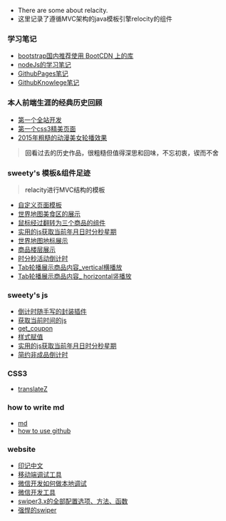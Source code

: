 * There are some about relacity.
* 这里记录了遵循MVC架构的java模板引擎relocity的组件
### 学习笔记
* [bootstrap国内推荐使用 BootCDN 上的库](https://github.com/SweetyLv/sweety_projects-bootstrap/blob/master/bootstrap_learning_mark.md)
* [nodeJs的学习笔记](https://github.com/SweetyLv/sweety_projects-bootstrap/tree/master/nodeJs)
* [GithubPages笔记](https://github.com/SweetyLv/sweety_node_php_knowlege/blob/master/githubpages_knowlege.md)
* [GithubKnowlege笔记](https://github.com/SweetyLv/sweety_node_php_knowlege/blob/master/github_knowlege.md)

### 本人前端生涯的经典历史回顾
* [第一个全站开发](http://htmlpreview.github.io/?https://github.com/SweetyLv/sweety_projects/blob/master/yichuan/index.html)
* [第一个css3精美页面](http://htmlpreview.github.io/?https://github.com/SweetyLv/sweety_projects/blob/master/cross/index.html)
* [2015年粗糙的动漫美女轮播效果](http://htmlpreview.github.com/?https://github.com/SweetyLv/sweety_projects/blob/master/beauty_girl/index.html)
> <a>回看过去的历史作品，很粗糙但值得深思和回味，不忘初衷，锲而不舍</a>
### sweety's 模板&组件足迹
> <a>relacity进行MVC结构的模板</a>
* [自定义页面模板](https://github.com/SweetyLv/module_relacity_MVC/tree/master/zidingyiyemianmoban)
* [世界地图美食区的展示](https://github.com/SweetyLv/module/tree/master/map_pattern01)
* [鼠标经过翻转为三个商品的组件](https://github.com/SweetyLv/module/tree/master/pc_twoPicReverCom)
* [实用的js获取当前年月日时分秒星期](https://github.com/SweetyLv/module/tree/master/Date)
* [世界地图地标展示](https://github.com/SweetyLv/module_relacity_MVC/tree/master/map_pattern01)
* [商品楼层展示](https://github.com/SweetyLv/module_relacity_MVC/tree/master/pc_floor_pattern6)
* [时分秒活动倒计时](https://github.com/SweetyLv/module_relacity_MVC/tree/master/second_skill)
* [Tab轮播展示商品内容_vertical横播放](https://github.com/SweetyLv/module_relacity_MVC/tree/master/Tabcom_vertical)
* [Tab轮播展示商品内容_ horizontal竖播放](https://github.com/SweetyLv/module_relacity_MVC/tree/master/floorpattern02)
### sweety's js
* [倒计时随手写的封装插件](https://github.com/SweetyLv/sweety_projects-bootstrap/tree/master/second_skiil_bysweety)
* [获取当前时间的js](https://github.com/SweetyLv/sweety_node_knowlege/blob/master/getDate.md)
* [get_coupon](https://github.com/SweetyLv/sweety_projects-bootstrap/tree/master/coupons)
* [样式赋值](https://github.com/SweetyLv/sweety_node_knowlege/tree/master/js_add_style)
* [实用的js获取当前年月日时分秒星期](https://github.com/SweetyLv/module_relacity_MVC/tree/master/Date)
* [简约非成品倒计时](https://github.com/SweetyLv/sweety_projects-bootstrap/tree/master/second_skill)
### CSS3
* [translateZ](http://htmlpreview.github.io/?https://github.com/SweetyLv/sweety/blob/master/translateZ_kn.html)
### how to write md
* [md](http://www.cnblogs.com/liugang-vip/p/6337580.html)
* [how to use github](https://www.cnblogs.com/zhehan54/p/5528886.html)
### website
* [印记中文](https://docschina.org/)
* [移动端调试工具](http://yujiangshui.com/multidevice-frontend-debug/)
* [微信开发如何做本地调试](https://www.zhihu.com/question/25456655)
* [微信开发工具](https://jingyan.baidu.com/article/76a7e409e8fc40fc3b6e15d3.html)
* [swiper3.x的全部配置选项、方法、函数](http://www.swiper.com.cn/api/start/2014/1218/140.html)
* [强悍的swiper](http://www.swiper.com.cn/)

